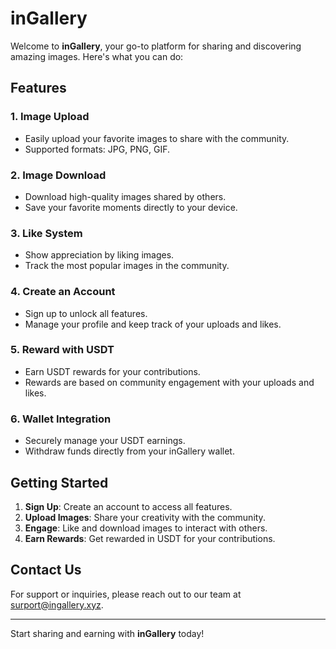# inGallery

Welcome to **inGallery**, your go-to platform for sharing and discovering amazing images. Here's what you can do:

## Features

### 1. Image Upload

- Easily upload your favorite images to share with the community.
- Supported formats: JPG, PNG, GIF.

### 2. Image Download

- Download high-quality images shared by others.
- Save your favorite moments directly to your device.

### 3. Like System

- Show appreciation by liking images.
- Track the most popular images in the community.

### 4. Create an Account

- Sign up to unlock all features.
- Manage your profile and keep track of your uploads and likes.

### 5. Reward with USDT

- Earn USDT rewards for your contributions.
- Rewards are based on community engagement with your uploads and likes.

### 6. Wallet Integration

- Securely manage your USDT earnings.
- Withdraw funds directly from your inGallery wallet.

## Getting Started

1. **Sign Up**: Create an account to access all features.
2. **Upload Images**: Share your creativity with the community.
3. **Engage**: Like and download images to interact with others.
4. **Earn Rewards**: Get rewarded in USDT for your contributions.

## Contact Us

For support or inquiries, please reach out to our team at [surport@ingallery.xyz](mailto:support@ingallery.xyz).

---

Start sharing and earning with **inGallery** today!
